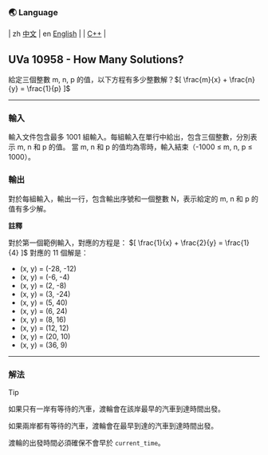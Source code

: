 ### 🌏 **Language**
| zh [中文](md10958_zh.md) | en [English](md10958_en.md) | 
| [C++](UVa10958.cpp) |


<aside>

## **UVa 10958 - How Many Solutions?**

給定三個整數 m, n, p 的值，以下方程有多少整數解？$[ \frac{m}{x} + \frac{n}{y} = \frac{1}{p} ]$

---

### **輸入**

輸入文件包含最多 1001 組輸入。每組輸入在單行中給出，包含三個整數，分別表示 m, n 和 p 的值。 當 m, n 和 p 的值均為零時，輸入結束（-1000 ≤ m, n, p ≤ 1000）。

### **輸出**

對於每組輸入，輸出一行，包含輸出序號和一個整數 N，表示給定的 m, n 和 p 的值有多少解。

**註釋**

對於第一個範例輸入，對應的方程是： $[ \frac{1}{x} + \frac{2}{y} = \frac{1}{4} ]$ 對應的 11 個解是：

- (x, y) = (-28, -12)
- (x, y) = (-6, -4)
- (x, y) = (2, -8)
- (x, y) = (3, -24)
- (x, y) = (5, 40)
- (x, y) = (6, 24)
- (x, y) = (8, 16)
- (x, y) = (12, 12)
- (x, y) = (20, 10)
- (x, y) = (36, 9)

---

</aside>

### 解法
> [!TIP]
>
> 如果只有一岸有等待的汽車，渡輪會在該岸最早的汽車到達時間出發。
> 
> 如果兩岸都有等待的汽車，渡輪會在最早到達的汽車到達時間出發。
> 
> 渡輪的出發時間必須確保不會早於 `current_time`。